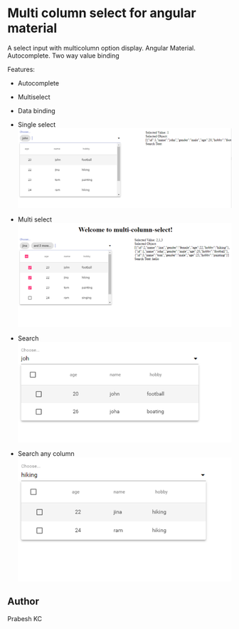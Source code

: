# Multi column select for angular material
A select input with multicolumn option display. Angular Material. Autocomplete. Two way value binding

Features:
- Autocomplete
- Multiselect
- Data binding

- Single select
![](screenshots/select.png) 

- Multi select
![](screenshots/multiselect.png)

- Search 
![](screenshots/search.png) 

- Search any column
![](screenshots/search2.png)

Author
------
Prabesh KC
